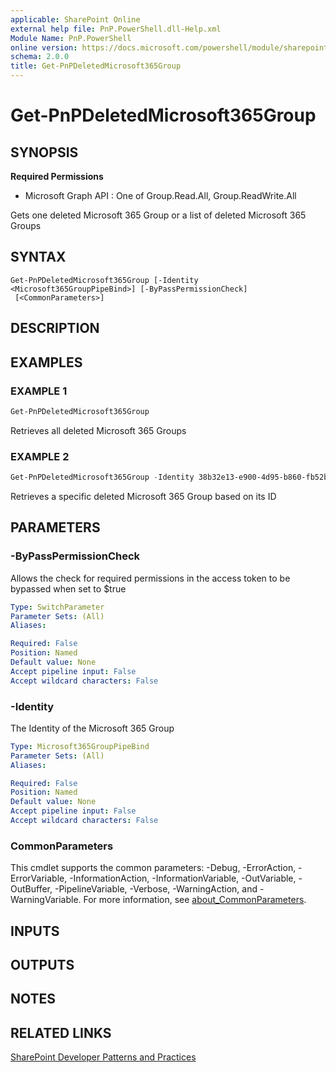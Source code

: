 ```yaml
---
applicable: SharePoint Online
external help file: PnP.PowerShell.dll-Help.xml
Module Name: PnP.PowerShell
online version: https://docs.microsoft.com/powershell/module/sharepoint-pnp/get-pnpdeletedmicrosoft365group
schema: 2.0.0
title: Get-PnPDeletedMicrosoft365Group
---
```


# Get-PnPDeletedMicrosoft365Group

## SYNOPSIS

**Required Permissions**

  * Microsoft Graph API : One of Group.Read.All, Group.ReadWrite.All

Gets one deleted Microsoft 365 Group or a list of deleted Microsoft 365 Groups

## SYNTAX

```
Get-PnPDeletedMicrosoft365Group [-Identity <Microsoft365GroupPipeBind>] [-ByPassPermissionCheck]
 [<CommonParameters>]
```

## DESCRIPTION

## EXAMPLES

### EXAMPLE 1
```powershell
Get-PnPDeletedMicrosoft365Group
```

Retrieves all deleted Microsoft 365 Groups

### EXAMPLE 2
```powershell
Get-PnPDeletedMicrosoft365Group -Identity 38b32e13-e900-4d95-b860-fb52bc07ca7f
```

Retrieves a specific deleted Microsoft 365 Group based on its ID

## PARAMETERS

### -ByPassPermissionCheck
Allows the check for required permissions in the access token to be bypassed when set to $true

```yaml
Type: SwitchParameter
Parameter Sets: (All)
Aliases:

Required: False
Position: Named
Default value: None
Accept pipeline input: False
Accept wildcard characters: False
```

### -Identity
The Identity of the Microsoft 365 Group

```yaml
Type: Microsoft365GroupPipeBind
Parameter Sets: (All)
Aliases:

Required: False
Position: Named
Default value: None
Accept pipeline input: False
Accept wildcard characters: False
```

### CommonParameters
This cmdlet supports the common parameters: -Debug, -ErrorAction, -ErrorVariable, -InformationAction, -InformationVariable, -OutVariable, -OutBuffer, -PipelineVariable, -Verbose, -WarningAction, and -WarningVariable. For more information, see [about_CommonParameters](http://go.microsoft.com/fwlink/?LinkID=113216).

## INPUTS

## OUTPUTS

## NOTES

## RELATED LINKS

[SharePoint Developer Patterns and Practices](https://aka.ms/sppnp)